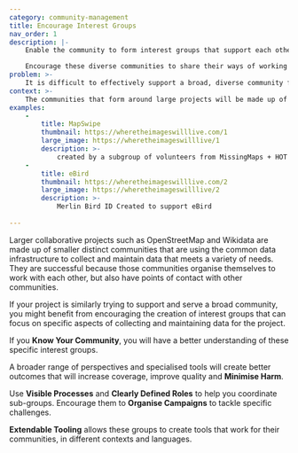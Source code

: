 ```yaml
---
category: community-management
title: Encourage Interest Groups
nav_order: 1
description: |-
    Enable the community to form interest groups that support each other in contributing to the project in ways that better meet their needs.

    Encourage these diverse communities to share their ways of working with you and each other, to help build broader alignment and understanding about the benefits and impacts of collecting and maintaining data.
problem: >-
    It is difficult to effectively support a broad, diverse community from the centre. 
context: >-
    The communities that form around large projects will be made up of smaller communities that each have their own interests, priorities and needs. It is challenging to try and  provide support and direction to these diverse groups.
examples:
    -
        title: MapSwipe
        thumbnail: https://wheretheimageswilllive.com/1
        large_image: https://wheretheimageswilllive/1
        description: >-
            created by a subgroup of volunteers from MissingMaps + HOT OSM
    -
        title: eBird
        thumbnail: https://wheretheimageswilllive.com/2
        large_image: https://wheretheimageswilllive/2
        description: >-
            Merlin Bird ID Created to support eBird
    
---
```


Larger collaborative projects such as OpenStreetMap and Wikidata are made up of smaller distinct communities that are using the common data infrastructure to collect and maintain data that meets a variety of needs. They are successful because those communities organise themselves to work with each other, but also have points of contact with other communities.

If your project is similarly trying to support and serve a broad community, you might benefit from encouraging the creation of interest groups that can focus on specific aspects of collecting and maintaining data for the project.

If you **Know Your Community**, you will have a better understanding of these specific interest groups.

A broader range of perspectives and specialised tools will create better outcomes that will increase coverage, improve quality and **Minimise Harm**.

Use **Visible Processes** and **Clearly Defined Roles** to help you coordinate sub-groups. Encourage them to **Organise Campaigns** to tackle specific challenges.

**Extendable Tooling** allows these groups to create tools that work for their communities, in different contexts and languages.
